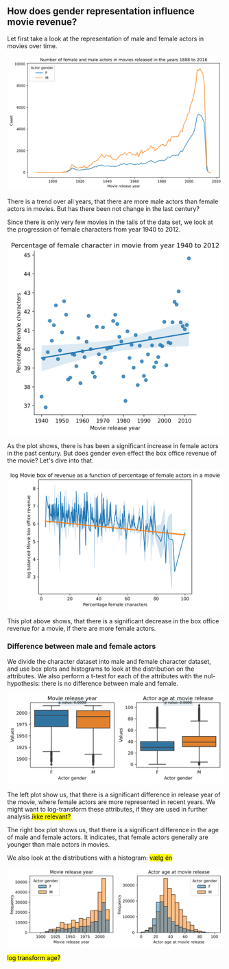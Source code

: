 ## How does gender representation influence movie revenue?

Let first take a look at the representation of male and female actors in movies over time.

![Male and female actor count on for each movie release year](figures/gender/gender_count_release_year.png)

There is a trend over all years, that there are more male actors than female actors in movies. But has there been not change in the last century?

Since there is only very few movies in the tails of the data set, we look at the progression of female characters from year 1940 to 2012.

![Development of percentage of female actors over time](figures/gender/female_percentage_release_year_filtered.png)

As the plot shows, there is has been a significant increase in female actors in the past century. But does gender even effect the box office revenue of the movie? Let's dive into that.

![Movie box office revenue given as a function of percentage of female actor in a given movie](figures/gender/female_percentage_revenue.png)

This plot above shows, that there is a significant decrease in the box office revenue for a movie, if there are more female actors.


### Difference between male and female actors

We divide the character dataset into male and female character dataset, and use box plots and histograms to look at the distribution on the attributes. We also perform a t-test for each of the attributes with the nul-hypothesis: there is no difference between male and female.

![Male and female distribution](figures/gender/boxplots.png)

The left plot show us, that there is a significant difference in release year of the movie, where female actors are more represented in recent years. We might want to log-transform these attributes, if they are used in further analysis.<mark>ikke relevant?</mark>

The right box plot shows us, that there is a significant difference in the age of male and female actors. It indicates, that female actors generally are younger than male actors in movies.

We also look at the distributions with a histogram: <mark>vælg én</mark>

![Male and female distribution](figures/gender/histplots.png)

<mark>log transform age?</mark>
